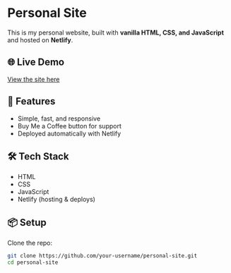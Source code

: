 # Personal Site

This is my personal website, built with **vanilla HTML, CSS, and JavaScript** and hosted on **Netlify**.

## 🌐 Live Demo
[View the site here](https://your-netlify-site.netlify.app)

## 🚀 Features
- Simple, fast, and responsive
- Buy Me a Coffee button for support
- Deployed automatically with Netlify

## 🛠️ Tech Stack
- HTML
- CSS
- JavaScript
- Netlify (hosting & deploys)

## 📦 Setup
Clone the repo:

```bash
git clone https://github.com/your-username/personal-site.git
cd personal-site
